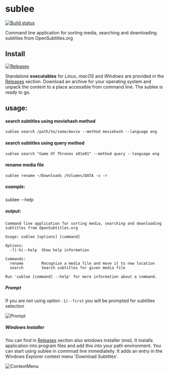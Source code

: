 # sublee
[![Build status](https://img.shields.io/travis/tomaspavlic/sublee.svg)](https://github.com/tomaspavlic/sublee)

Command line application for sorting media, searching and downloading subtitles from OpenSubtitles.org

## Install

[![Releases](https://img.shields.io/github/downloads/tomaspavlic/sublee/total.svg)][Releases]

Standalone **executables** for _Linux_, _macOS_ and _Windows_ are provided in
the [Releases] section.
Download an archive for your operating system and unpack the content to a place
accessible from command line. The sublee is ready to go.

## usage:

#### search subtitles using moviehash method
`sublee search /path/to/some/movie --method moviehash --language eng`

#### search subtitles using query method
`sublee search "Game Of Thrones s01e01" --method query --language eng`

#### rename media file
`sublee rename ~/Downloads /Volumes/DATA -v -r`

##### example:
sublee --help

##### output:
```
Command line application for sorting media, searching and downloading subtitles from OpenSubtitles.org

Usage: sublee [options] [command]

Options:
  -?|-h|--help  Show help information

Commands:
  rename        Recognize a media file and move it to new location
  search        Search subtitles for given media file

Run 'sublee [command] --help' for more information about a command.
```

##### Prompt
If you are not using option `-1|--first` you will be prompted for subtitles selection

![Prompt](../master/prompt.gif)

[Releases]: https://github.com/tomaspavlic/sublee/releases


##### Windows Installer
You can find in [Releases] section also windows installer (msi). It installs application into program files and add this into your path environment. You can start using sublee in commnad line immediatelly. It adds an entry in the Windows Explorer context menu 'Download Subtitles'.

![ContextMenu](../master/context_menu.jpg)